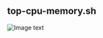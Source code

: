 ## top-cpu-memory.sh  
![Image text](https://raw.githubusercontent.com/weavepub/k8stools/master/img/top-cpu-memory.png)
